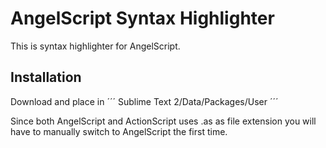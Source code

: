 # AngelScript Syntax Highlighter
This is syntax highlighter for AngelScript.

## Installation
Download and place in 
´´´
Sublime Text 2/Data/Packages/User
´´´

Since both AngelScript and ActionScript uses .as as file extension you will have
to manually switch to AngelScript the first time.